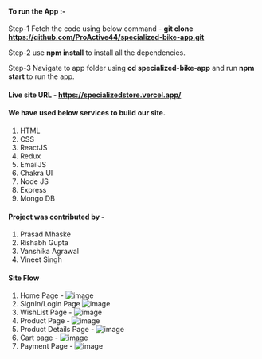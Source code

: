 #### To run the App :-

Step-1 Fetch the code using below command -
**git clone https://github.com/ProActive44/specialized-bike-app.git**

Step-2 use **npm install** to install all the dependencies.

Step-3 Navigate to app folder using **cd specialized-bike-app** and run **npm start** to run the app.

#### Live site URL - https://specializedstore.vercel.app/

#### We have used below services to build our site.
1. HTML
2. CSS
3. ReactJS
4. Redux
5. EmailJS
6. Chakra UI
7. Node JS
8. Express
9. Mongo DB


#### Project was contributed by - 
1. Prasad Mhaske
2. Rishabh Gupta
3. Vanshika Agrawal
4. Vineet Singh

#### Site Flow
1. Home Page - 
![image](https://github.com/ProActive44/specialized-bike-app/assets/125894779/bff4214a-9a2c-4540-b51a-59a486f7d183)
 2. SignIn/Login Page 
![image](https://github.com/ProActive44/specialized-bike-app/assets/105164976/523c7e4a-cc62-465d-b4d0-90bbe2a9985d)
3. WishList Page -
![image](https://github.com/ProActive44/specialized-bike-app/assets/125894779/4a0efe99-a8b5-43ba-b548-435eb2ee56bf)
4. Product Page -
![image](https://github.com/ProActive44/specialized-bike-app/assets/125894779/44ed536a-91bf-46f0-b3f8-bced57537ea9)
5. Product Details Page - 
![image](https://github.com/ProActive44/specialized-bike-app/assets/125894779/212ce96d-9ccb-441a-b5cc-d80a7760fb7d)
6. Cart page - 
![image](https://github.com/ProActive44/specialized-bike-app/assets/125894779/3dda008e-63fd-4b2b-9cbe-9a49ac6d4559)
7. Payment Page - 
![image](https://github.com/ProActive44/specialized-bike-app/assets/125894779/2a7f04e7-f6b2-455e-bcf6-e530d0a9c4e4)